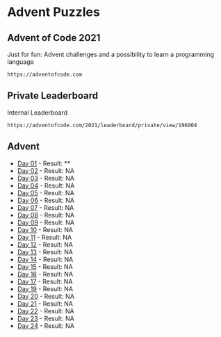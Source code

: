 # Advent Puzzles

## Advent of Code 2021

Just for fun: Advent challenges and a possibility to learn a programming language

    https://adventofcode.com


## Private Leaderboard

Internal Leaderboard

    https://adventofcode.com/2021/leaderboard/private/view/196004

## Advent

* [Day 01](./day_01/Readme.md) - Result: **
* [Day 02](./day_02/Readme.md) - Result: NA
* [Day 03](./day_03/Readme.md) - Result: NA
* [Day 04](./day_04/Readme.md) - Result: NA
* [Day 05](./day_05/Readme.md) - Result: NA
* [Day 06](./day_06/Readme.md) - Result: NA
* [Day 07](./day_07/Readme.md) - Result: NA
* [Day 08](./day_08/Readme.md) - Result: NA
* [Day 09](./day_09/Readme.md) - Result: NA
* [Day 10](./day_10/Readme.md) - Result: NA
* [Day 11](./day_11/Readme.md) - Result: NA
* [Day 12](./day_12/Readme.md) - Result: NA
* [Day 13](./day_13/Readme.md) - Result: NA
* [Day 14](./day_14/Readme.md) - Result: NA
* [Day 15](./day_15/Readme.md) - Result: NA
* [Day 16](./day_16/Readme.md) - Result: NA
* [Day 17](./day_17/Readme.md) - Result: NA
* [Day 19](./day_19/Readme.md) - Result: NA
* [Day 20](./day_20/Readme.md) - Result: NA
* [Day 21](./day_21/Readme.md) - Result: NA
* [Day 22](./day_22/Readme.md) - Result: NA
* [Day 23](./day_23/Readme.md) - Result: NA
* [Day 24](./day_24/Readme.md) - Result: NA
